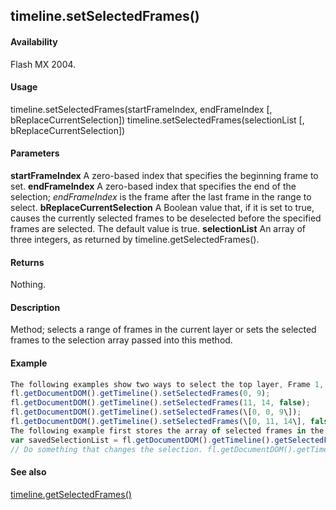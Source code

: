 ## timeline.setSelectedFrames()

#### Availability

Flash MX 2004.

#### Usage

timeline.setSelectedFrames(startFrameIndex, endFrameIndex \[, bReplaceCurrentSelection\]) timeline.setSelectedFrames(selectionList \[, bReplaceCurrentSelection\])

#### Parameters

**startFrameIndex** A zero-based index that specifies the beginning frame to set.
**endFrameIndex** A zero-based index that specifies the end of the selection; *endFrameIndex* is the frame after the last frame in the range to select.
**bReplaceCurrentSelection** A Boolean value that, if it is set to true, causes the currently selected frames to be deselected before the specified frames are selected. The default value is true.
**selectionList** An array of three integers, as returned by timeline.getSelectedFrames().

#### Returns

Nothing.

#### Description

Method; selects a range of frames in the current layer or sets the selected frames to the selection array passed into this method.

#### Example

```javascript
The following examples show two ways to select the top layer, Frame 1, up to but not including Frame 10, and then to add Frame 12 up to but not including Frame 15 on the same layer to the current selection (remember that index values are different from frame number values):
fl.getDocumentDOM().getTimeline().setSelectedFrames(0, 9);
fl.getDocumentDOM().getTimeline().setSelectedFrames(11, 14, false);
fl.getDocumentDOM().getTimeline().setSelectedFrames(\[0, 0, 9\]);
fl.getDocumentDOM().getTimeline().setSelectedFrames(\[0, 11, 14\], false);
The following example first stores the array of selected frames in the savedSelectionList variable and then uses the array later in the code to reselect those frames after a command or user interaction has changed the selection:
var savedSelectionList = fl.getDocumentDOM().getTimeline().getSelectedFrames();
// Do something that changes the selection. fl.getDocumentDOM().getTimeline().setSelectedFrames(savedSelectionList);

```
#### See also

[timeline.getSelectedFrames()](../Timeline_object/timeli25.md)
